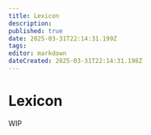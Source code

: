 ```yaml
---
title: Lexicon
description: 
published: true
date: 2025-03-31T22:14:31.199Z
tags: 
editor: markdown
dateCreated: 2025-03-31T22:14:31.198Z
---
```


# Lexicon
WIP